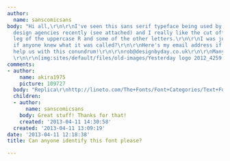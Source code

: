 ```yaml
---
author:
  name: sanscomicsans
body: "Hi all,\r\n\r\nI've seen this sans serif typeface being used by a few different
  design agencies recently (see attached) and I really like the cut off part on the
  leg of the uppercase R and some of the other letters.\r\n\r\nI was just wondering
  if anyone knew what it was called?\r\n\r\nHere's my email address if anyone can
  help us with this conundrum!\r\n\r\nrob@designbyday.co.uk\r\n\r\nMany Thanks\r\n\r\nRob\r\n\r\n
  \r\n\r\n[img:sites/default/files/old-images/Yesterday logo 2012_4259.png]"
comments:
- author:
    name: akira1975
    picture: 109727
  body: "Replica\r\nhttp://lineto.com/The+Fonts/Font+Categories/Text+Fonts/Replica/"
  children:
  - author:
      name: sanscomicsans
    body: Great stuff! Thanks for that!
    created: '2013-04-11 14:30:58'
  created: '2013-04-11 13:09:19'
date: '2013-04-11 12:18:38'
title: Can anyone identify this font please?

---
```

